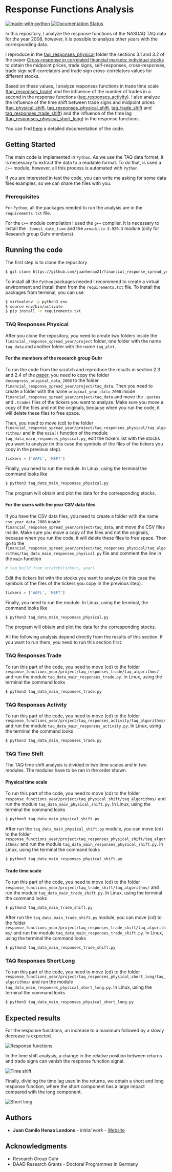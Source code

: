 # Response Functions Analysis

[![made-with-python](https://img.shields.io/badge/Made%20with-Python-1f425f.svg)](https://www.python.org/)
[![Documentation Status](https://readthedocs.org/projects/ansicolortags/badge/?version=latest)](https://financial-response-spread-year.readthedocs.io/en/latest/)

In this repository, I analyze the response functions of the NASDAQ TAQ data for
the year 2008, however, it is possible to analyze other years with the
corresponding data.

I reproduce in the [taq_responses_physical](https://github.com/juanhenao21/financial_response_spread_year/tree/master/project/taq_responses_physical)
folder the sections 3.1 and 3.2 of the paper
[Cross-response in correlated financial markets: individual stocks](https://link.springer.com/content/pdf/10.1140/epjb/e2016-60818-y.pdf)
to obtain the midpoint prices, trade signs, self-responses, cross-responses,
trade sign self-correlators and trade sign cross-correlators values for
different stocks.

Based on these values, I analyze responses functions in trade time scale
([taq_responses_trade](https://github.com/juanhenao21/response_functions_year/tree/master/project/taq_responses_trade/taq_algorithms))
and the influence of the number of trades in a second in the response functions
([taq_responses_activity](https://github.com/juanhenao21/response_functions_year/tree/master/project/taq_responses_activity/taq_algorithms)).
I also analyze the influence of the time shift between trade signs and midpoint
prices
([taq_physical_shift](https://github.com/juanhenao21/response_functions_year/tree/master/project/taq_physical_shift/taq_algorithms),
[taq_responses_physical_shift](https://github.com/juanhenao21/response_functions_year/tree/master/project/taq_responses_physical_shift/taq_algorithms),
[taq_trade_shift](https://github.com/juanhenao21/response_functions_year/tree/master/project/taq_trade_shift/taq_algorithms)
and
[taq_responses_trade_shift](https://github.com/juanhenao21/response_functions_year/tree/master/project/taq_responses_trade_shift/taq_algorithms))
and the influence of the time lag
([taq_responses_physical_short_long](https://github.com/juanhenao21/response_functions_year/tree/master/project/taq_responses_physical_short_long/taq_algorithms))
in the response functions.

You can find [here](https://financial-response-spread-year.readthedocs.io/en/latest/)
a detailed documentation of the code.

## Getting Started

The main code is implemented in `Python`. As we use the TAQ data format, it is
necessary to extract the data to a readable format. To do that, is used a `C++`
module, however, all this process is automated with `Python`.

If you are interested in test the code, you can write me asking for some data
files examples, so we can share the files with you.

### Prerequisites

For `Python`, all the packages needed to run the analysis are in the
`requirements.txt` file.

For the `C++` module compilation I used the `g++` compiler. It is necessary to
install the `-lboost_date_time` and the `armadillo-3.920.3` module (only for
Research group Guhr members).

## Running the code

The first step is to clone the repository

```bash
$ git clone https://github.com/juanhenao21/financial_response_spread_year.git
```

To install all the `Python` packages needed I recommend to create a virtual
environment and install them from the `requirements.txt` file. To install the
packages from terminal, you can use

```bash
$ virtualenv -p python3 env
$ source env/bin/activate
$ pip install -r requirements.txt
```

### TAQ Responses Physical

After you clone the repository, you need to create two folders inside the
`financial_response_spread_year/project` folder, one folder with the name
`taq_data` and another folder with the name `taq_plot`.

#### For the members of the research group Guhr

To run the code from the scratch and reproduce the results in section 2.3 and
2.4 of the
[paper](https://link.springer.com/content/pdf/10.1140/epjb/e2016-60818-y.pdf),
you need to copy the folder `decompress_original_data_2008` to the folder
`financial_response_spread_year/project/taq_data`.
Then you need to create a folder with the name `original_year_data_2008` inside
`financial_response_spread_year/project/taq_data` and move the `.quotes` and
`.trades` files of the tickers you want to analyze. Make sure you move a copy
of the files and not the originals, because when you run the code, it will
delete these files to free space.

Then, you need to move (cd) to the folder
`financial_response_spread_year/project/taq_responses_physical/taq_algorithms/`
and in the `main()` function of the module
`taq_data_main_responses_physical.py`, edit the tickers list with the stocks
you want to analyze (in this case the symbols of the files of the tickers you
copy in the previous step).

```Python
tickers = ['AAPL', 'MSFT']
```

Finally, you need to run the module. In Linux, using the terminal the command
looks like

```bash
$ python3 taq_data_main_responses_physical.py
```

The program will obtain and plot the data for the corresponding stocks.

#### For the users with the year CSV data files

If you have the CSV data files, you need to create a folder with the name
`csv_year_data_2008` inside `financial_response_spread_year/project/taq_data`,
and move the CSV files inside.  Make sure you move a copy of the files and not
the originals, because when you run the code, it will delete these files to
free space. Then go to the
`financial_response_spread_year/project/taq_responses_physical/taq_algorithms/taq_data_main_responses_physical.py`
file and comment the line in the `main` function

```Python
# taq_build_from_scratch(tickers, year)
```

Edit the tickers list with the stocks you want to analyze (in this case the
symbols of the files of the tickers you copy in the previous step).

```Python
tickers = ['AAPL', 'MSFT']
```

Finally, you need to run the module. In Linux, using the terminal, the command
looks like

```bash
$ python3 taq_data_main_responses_physical.py
```

The program will obtain and plot the data for the corresponding stocks.

All the following analysis depend directly from the results of this section. If
you want to run them, you need to run this section first.

### TAQ Responses Trade

To run this part of the code, you need to move (cd) to the folder
`response_functions_year/project/taq_responses_trade/taq_algorithms/` and run
the module `taq_data_main_responses_trade.py`. In Linux, using the terminal the
command looks

```bash
$ python3 taq_data_main_responses_trade.py
```

### TAQ Responses Activity

To run this part of the code, you need to move (cd) to the folder
`response_functions_year/project/taq_responses_activity/taq_algorithms/` and
run the module `taq_data_main_responses_activity.py`. In Linux, using the
terminal the command looks

```bash
$ python3 taq_data_main_responses_trade.py
```

### TAQ Time Shift

The TAQ time shift analysis is divided in two time scales and in two modules.
The modules have to be ran in the order shown.

#### Physical time scale

To run this part of the code, you need to move (cd) to the folder
`response_functions_year/project/taq_physical_shift/taq_algorithms/` and run
the module `taq_data_main_physical_shift.py`. In Linux, using the terminal the
command looks

```bash
$ python3 taq_data_main_physical_shift.py
```

After run the `taq_data_main_physical_shift.py` module, you can move (cd) to
the folder
`response_functions_year/project/taq_responses_physical_shift/taq_algorithms/`
and run the module `taq_data_main_responses_physical_shift.py`. In Linux, using
the terminal the command looks

```bash
$ python3 taq_data_main_responses_physical_shift.py
```

#### Trade time scale

To run this part of the code, you need to move (cd) to the folder
`response_functions_year/project/taq_trade_shift/taq_algorithms/` and run the
module `taq_data_main_trade_shift.py`. In Linux, using the terminal the
command looks

```bash
$ python3 taq_data_main_trade_shift.py
```

After run the `taq_data_main_trade_shift.py` module, you can move (cd) to the
folder
`response_functions_year/project/taq_responses_trade_shift/taq_algorithms/`
and run the module `taq_data_main_responses_trade_shift.py`. In Linux, using
the terminal the command looks

```bash
$ python3 taq_data_main_responses_trade_shift.py
```

### TAQ Responses Short Long

To run this part of the code, you need to move (cd) to the folder
`response_functions_year/project/taq_responses_physical_short_long/taq_algorithms/`
and run the module `taq_data_main_responses_physical_short_long.py`. In Linux,
using the terminal the command looks

```bash
$ python3 taq_data_main_responses_physical_short_long.py
```

## Expected results

For the response functions, an increase to a maximum followed by a slowly
decrease is expected.

![Response functions](paper/response_functions_analysis_paper/figures/03_responses_physical_scale_2008.png)

In the time shift analysis, a change in the relative position between returns
and trade signs can vanish the response function signal.

![Time shift](paper/response_functions_analysis_paper/figures/04_shift_responses_physical.png)

Finally, dividing the time lag used in the returns, we obtain a short and long
response function, where the short component has a large impact compared with
the long component.

![Short long](paper/response_functions_analysis_paper/figures/05_short_long_GOOG_MA.png)

## Authors

* **Juan Camilo Henao Londono** - *Initial work* - [Website](https://juanhenao21.github.io)

## Acknowledgments

* Research Group Guhr
* DAAD Research Grants - Doctoral Programmes in Germany
